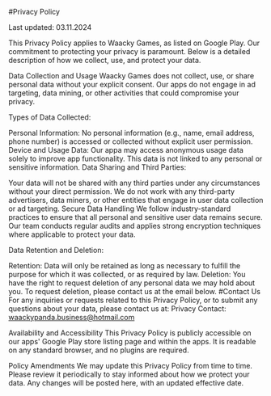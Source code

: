 #Privacy Policy

Last updated: 03.11.2024

This Privacy Policy applies to Waacky Games, as listed on Google Play. Our commitment to protecting your privacy is paramount. Below is a detailed description of how we collect, use, and protect your data.

Data Collection and Usage
Waacky Games does not collect, use, or share personal data without your explicit consent. Our apps do not engage in ad targeting, data mining, or other activities that could compromise your privacy.

Types of Data Collected:

Personal Information: No personal information (e.g., name, email address, phone number) is accessed or collected without explicit user permission.
Device and Usage Data: Our appa may access anonymous usage data solely to improve app functionality. This data is not linked to any personal or sensitive information.
Data Sharing and Third Parties:

Your data will not be shared with any third parties under any circumstances without your direct permission.
We do not work with any third-party advertisers, data miners, or other entities that engage in user data collection or ad targeting.
Secure Data Handling
We follow industry-standard practices to ensure that all personal and sensitive user data remains secure. Our team conducts regular audits and applies strong encryption techniques where applicable to protect your data.

Data Retention and Deletion:

Retention: Data will only be retained as long as necessary to fulfill the purpose for which it was collected, or as required by law.
Deletion: You have the right to request deletion of any personal data we may hold about you. To request deletion, please contact us at the email below.
#Contact Us
For any inquiries or requests related to this Privacy Policy, or to submit any questions about your data, please contact us at:
Privacy Contact: waackypanda.business@hotmail.com

Availability and Accessibility
This Privacy Policy is publicly accessible on our apps' Google Play store listing page and within the apps. It is readable on any standard browser, and no plugins are required.

Policy Amendments We may update this Privacy Policy from time to time. Please review it periodically to stay informed about how we protect your data. Any changes will be posted here, with an updated effective date.
